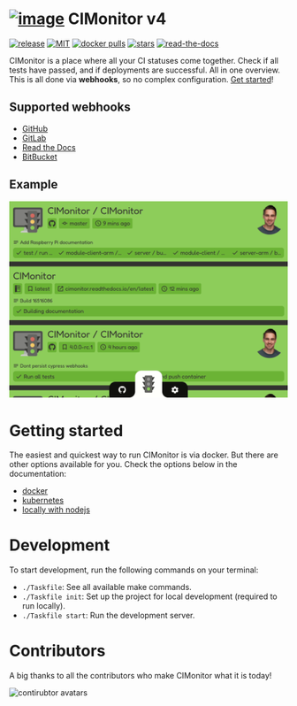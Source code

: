 # [![image](https://avatars2.githubusercontent.com/u/18479455?s=60&v=4)](https://cimonitor.readthedocs.io) CIMonitor v4

[![release](https://img.shields.io/github/release/FuturePortal/CIMonitor.svg)](https://github.com/FuturePortal/CIMonitor/releases)
[![MIT](https://img.shields.io/github/license/FuturePortal/CIMonitor.svg)](https://github.com/FuturePortal/CIMonitor/)
[![docker pulls](https://img.shields.io/docker/pulls/cimonitor/server.svg)](https://hub.docker.com/u/cimonitor/)
[![stars](https://img.shields.io/github/stars/FuturePortal/CIMonitor.svg)](https://github.com/FuturePortal/CIMonitor/stargazers)
[![read-the-docs](https://readthedocs.org/projects/cimonitor/badge/?version=latest)](https://cimonitor.readthedocs.io)

CIMonitor is a place where all your CI statuses come together. Check if all tests have passed, and if
deployments are successful. All in one overview. This is all done via **webhooks**, so no complex configuration.
[Get started](https://cimonitor.readthedocs.io/en/latest/getting-started)!

## Supported webhooks

- [GitHub](https://cimonitor.readthedocs.io/en/latest/webhook/github/)
- [GitLab](https://cimonitor.readthedocs.io/en/latest/webhook/gitlab/)
- [Read the Docs](https://cimonitor.readthedocs.io/en/latest/webhook/readthedocs/)
- [BitBucket](https://cimonitor.readthedocs.io/en/latest/webhook/bitbucket/)

## Example

![Dashboard demonstration](docs/images/dashboard.gif)

# Getting started

The easiest and quickest way to run CIMonitor is via docker. But there are other options available for you. Check the
options below in the documentation:

- [docker](https://cimonitor.readthedocs.io/en/latest/run/docker/)
- [kubernetes](https://cimonitor.readthedocs.io/en/latest/run/kubernetes/)
- [locally with nodejs](https://cimonitor.readthedocs.io/en/latest/run/locally/)

# Development

To start development, run the following commands on your terminal:

- `./Taskfile`: See all available make commands.
- `./Taskfile init`: Set up the project for local development (required to run locally).
- `./Taskfile start`: Run the development server.

# Contributors

A big thanks to all the contributors who make CIMonitor what it is today!

![contirubtor avatars](https://contrib.rocks/image?repo=futureportal/cimonitor)
